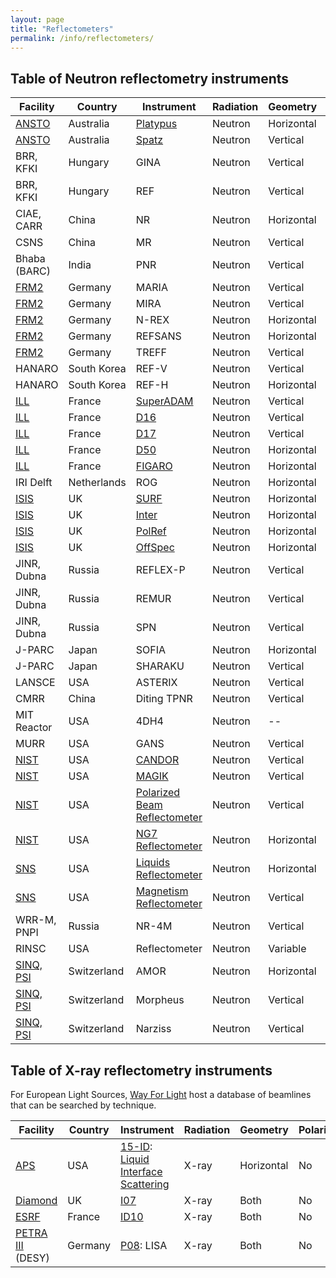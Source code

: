 ```yaml
---
layout: page
title: "Reflectometers"
permalink: /info/reflectometers/
---
```


## Table of Neutron reflectometry instruments

| Facility | Country | Instrument | Radiation | Geometry | Polarisation | ToF |
| --- | --- | --- | --- | --- | --- | --- | 
| [ANSTO](https://www.ansto.gov.au/user-access/instruments/neutron-scattering-instruments) | Australia | [Platypus](https://www.ansto.gov.au/user-access/instruments/neutron-scattering-instruments/platypus-neutron-reflectometer) | Neutron | Horizontal | Yes | Yes |
| [ANSTO](https://www.ansto.gov.au/user-access/instruments/neutron-scattering-instruments) | Australia | [Spatz](https://www.ansto.gov.au/user-access/instruments/neutron-scattering-instruments/spatz-neutron-reflectometer) | Neutron | Vertical | No | Yes |
| BRR, KFKI | Hungary | GINA | Neutron | Vertical | Yes | No |
| BRR, KFKI | Hungary | REF | Neutron | Vertical | Yes | No |
| CIAE, CARR | China | NR | Neutron | Horizontal | No | No |
| CSNS | China | MR | Neutron | Vertical | Yes | Yes | 
| Bhaba (BARC) | India | PNR | Neutron | Vertical | Yes | No | 
| [FRM2](https://www.frm2.tum.de/en/home/) | Germany | MARIA | Neutron | Vertical | Yes | No |
| [FRM2](https://www.frm2.tum.de/en/home/) | Germany | MIRA | Neutron | Vertical | Yes | No | 
| [FRM2](https://www.frm2.tum.de/en/home/) | Germany | N-REX | Neutron | Horizontal | Yes | No | 
| [FRM2](https://www.frm2.tum.de/en/home/) | Germany | REFSANS | Neutron | Horizontal | Yes | Yes | 
| [FRM2](https://www.frm2.tum.de/en/home/) | Germany | TREFF | Neutron | Vertical | Yes | No |
| HANARO | South Korea | REF-V | Neutron | Vertical | No | No | 
| HANARO | South Korea | REF-H | Neutron | Horizontal | No | No | 
| [ILL](https://www.ill.eu/) | France | [SuperADAM](https://www.ill.eu/users/instruments/instruments-list/superadam/description/instrument-layout/) | Neutron | Vertical | Yes | No | 
| [ILL](https://www.ill.eu/) | France | [D16](https://www.ill.eu/users/instruments/instruments-list/d16/description/instrument-layout/) | Neutron | Vertical | No | No | 
| [ILL](https://www.ill.eu/) | France | [D17](https://www.ill.eu/users/instruments/instruments-list/d17/description/instrument-layout/) | Neutron | Vertical | Yes | Yes | 
| [ILL](https://www.ill.eu/) | France | [D50](https://www.ill.eu/users/instruments/instruments-list/d50/description/instrument-layout/) | Neutron | Horizontal | No | No | 
| [ILL](https://www.ill.eu/) | France | [FIGARO](https://www.ill.eu/users/instruments/instruments-list/figaro/description/instrument-layout/) | Neutron | Horizontal | No | Yes | 
| IRI Delft | Netherlands | ROG | Neutron | Horizontal | Yes | Yes |
| [ISIS](https://www.isis.stfc.ac.uk/) | UK | [SURF](https://www.isis.stfc.ac.uk/Pages/surf.aspx) | Neutron | Horizontal | No | Yes | 
| [ISIS](https://www.isis.stfc.ac.uk/) | UK | [Inter](https://www.isis.stfc.ac.uk/Pages/inter.aspx) | Neutron | Horizontal | No | Yes |
| [ISIS](https://www.isis.stfc.ac.uk/) | UK | [PolRef](https://www.isis.stfc.ac.uk/Pages/ploref.aspx) | Neutron | Horizontal | Yes | Yes |
| [ISIS](https://www.isis.stfc.ac.uk/) | UK | [OffSpec](https://www.isis.stfc.ac.uk/Pages/offspec.aspx) | Neutron | Horizontal | Yes | Yes |
| JINR, Dubna | Russia | REFLEX-P | Neutron | Vertical | Yes | Yes |
| JINR, Dubna | Russia | REMUR | Neutron | Vertical | Yes | Yes |
| JINR, Dubna | Russia | SPN | Neutron | Vertical | Yes | Yes |
| J-PARC | Japan | SOFIA | Neutron | Horizontal | No | Yes | 
| J-PARC | Japan | SHARAKU | Neutron | Vertical | Yes | Yes |
| LANSCE | USA | ASTERIX | Neutron | Vertical | Yes | Yes |
| CMRR | China | Diting TPNR | Neutron | Vertical | Yes | Yes |
| MIT Reactor | USA | 4DH4 | Neutron | -- | No | Yes | 
| MURR | USA | GANS | Neutron | Vertical | Yes | No | 
| [NIST](https://www.nist.gov/ncnr/neutron-instruments/reflectometry) | USA | [CANDOR](https://www.nist.gov/ncnr/chrns-candor-white-beam-reflectometer) | Neutron | Vertical | No | No | 
| [NIST](https://www.nist.gov/ncnr/neutron-instruments/reflectometry) | USA | [MAGIK](https://www.nist.gov/ncnr/magik-reflectometer) | Neutron | Vertical | No | No | 
| [NIST](https://www.nist.gov/ncnr/neutron-instruments/reflectometry) | USA | [Polarized Beam Reflectometer](https://www.nist.gov/ncnr/polarized-beam-reflectometer) | Neutron | Vertical | Yes | No | 
| [NIST](https://www.nist.gov/ncnr/neutron-instruments/reflectometry) | USA | [NG7 Reflectometer](https://www.nist.gov/ncnr/ng7-horizontal-neutron-reflectometer) | Neutron | Horizontal | No | No |
| [SNS](https://neutrons.ornl.gov/) | USA | [Liquids Reflectometer](https://neutrons.ornl.gov/lr) | Neutron | Horizontal | No | Yes | 
| [SNS](https://neutrons.ornl.gov/) | USA | [Magnetism Reflectometer](https://neutrons.ornl.gov/mr) | Neutron | Vertical | Yes | Yes | 
| WRR-M, PNPI | Russia | NR-4M | Neutron | Vertical | Yes | Yes |
| RINSC | USA | Reflectometer | Neutron | Variable | No | Yes |
| [SINQ, PSI](https://www.psi.ch/en/sinq) | Switzerland | AMOR | Neutron | Horizontal | Yes | Yes |
| [SINQ, PSI](https://www.psi.ch/en/sinq) | Switzerland | Morpheus | Neutron | Vertical | Yes | No |
| [SINQ, PSI](https://www.psi.ch/en/sinq) | Switzerland | Narziss | Neutron | Vertical | Yes | No |


## Table of X-ray reflectometry instruments

For European Light Sources, [Way For Light](https://www.wayforlight.eu/en/catalogue?Techniques=1394) host a database of beamlines that can be searched by technique.

| Facility | Country | Instrument | Radiation | Geometry | Polarisation | ToF |
| --- | --- | --- | --- | --- | --- | --- | 
| [APS](https://www.aps.anl.gov/) | USA | [15-ID](https://chemmatcars.uchicago.edu/): [Liquid Interface Scattering](https://chemmatcars.uchicago.edu/experimental-facility/experimental-techniques/liquid-surface-x-ray-scattering/)  | X-ray | Horizontal | No | No |  
| [Diamond](https://www.diamond.ac.uk) | UK | [I07](https://www.diamond.ac.uk/Instruments/Structures-and-Surfaces/I07) | X-ray | Both | No | No |
| [ESRF](https://www.esrf.eu/) | France | [ID10](https://www.esrf.eu/UsersAndScience/Experiments/CBS/ID10) | X-ray | Both | No | No |  
| [PETRA III](https://photon-science.desy.de/facilities/petra_iii/index_eng.html) (DESY) | Germany | [P08](https://photon-science.desy.de/facilities/petra_iii/beamlines/p08_highres_diffraction/index_eng.html): LISA | X-ray | Both | No | No |  

